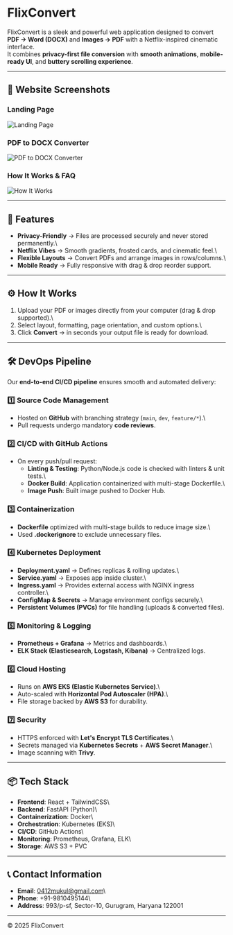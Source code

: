# FlixConvert

FlixConvert is a sleek and powerful web application designed to convert
**PDF → Word (DOCX)** and **Images → PDF** with a Netflix-inspired
cinematic interface.\
It combines **privacy-first file conversion** with **smooth
animations**, **mobile-ready UI**, and **buttery scrolling experience**.

------------------------------------------------------------------------

## 📸 Website Screenshots

### Landing Page

![Landing Page](Screenshot_20250817_173131.png)

### PDF to DOCX Converter

![PDF to DOCX Converter](Screenshot_20250817_173135.png)

### How It Works & FAQ

![How It Works](a0085e56-2865-44c5-a517-7da6d2e1cdee.png)

------------------------------------------------------------------------

## 🚀 Features

-   **Privacy-Friendly** → Files are processed securely and never stored
    permanently.\
-   **Netflix Vibes** → Smooth gradients, frosted cards, and cinematic
    feel.\
-   **Flexible Layouts** → Convert PDFs and arrange images in
    rows/columns.\
-   **Mobile Ready** → Fully responsive with drag & drop reorder
    support.

------------------------------------------------------------------------

## ⚙️ How It Works

1.  Upload your PDF or images directly from your computer (drag & drop
    supported).\
2.  Select layout, formatting, page orientation, and custom options.\
3.  Click **Convert** → in seconds your output file is ready for
    download.

------------------------------------------------------------------------

## 🛠 DevOps Pipeline

Our **end-to-end CI/CD pipeline** ensures smooth and automated delivery:

### 1️⃣ Source Code Management

-   Hosted on **GitHub** with branching strategy (`main`, `dev`,
    `feature/*`).\
-   Pull requests undergo mandatory **code reviews**.

### 2️⃣ CI/CD with GitHub Actions

-   On every push/pull request:
    -   **Linting & Testing**: Python/Node.js code is checked with
        linters & unit tests.\
    -   **Docker Build**: Application containerized with multi-stage
        Dockerfile.\
    -   **Image Push**: Built image pushed to Docker Hub.

### 3️⃣ Containerization

-   **Dockerfile** optimized with multi-stage builds to reduce image
    size.\
-   Used **.dockerignore** to exclude unnecessary files.

### 4️⃣ Kubernetes Deployment

-   **Deployment.yaml** → Defines replicas & rolling updates.\
-   **Service.yaml** → Exposes app inside cluster.\
-   **Ingress.yaml** → Provides external access with NGINX ingress
    controller.\
-   **ConfigMap & Secrets** → Manage environment configs securely.\
-   **Persistent Volumes (PVCs)** for file handling (uploads & converted
    files).

### 5️⃣ Monitoring & Logging

-   **Prometheus + Grafana** → Metrics and dashboards.\
-   **ELK Stack (Elasticsearch, Logstash, Kibana)** → Centralized logs.

### 6️⃣ Cloud Hosting

-   Runs on **AWS EKS (Elastic Kubernetes Service)**.\
-   Auto-scaled with **Horizontal Pod Autoscaler (HPA)**.\
-   File storage backed by **AWS S3** for durability.

### 7️⃣ Security

-   HTTPS enforced with **Let's Encrypt TLS Certificates**.\
-   Secrets managed via **Kubernetes Secrets** + **AWS Secret
    Manager**.\
-   Image scanning with **Trivy**.

------------------------------------------------------------------------

## 📦 Tech Stack

-   **Frontend**: React + TailwindCSS\
-   **Backend**: FastAPI (Python)\
-   **Containerization**: Docker\
-   **Orchestration**: Kubernetes (EKS)\
-   **CI/CD**: GitHub Actions\
-   **Monitoring**: Prometheus, Grafana, ELK\
-   **Storage**: AWS S3 + PVC

------------------------------------------------------------------------

## 📞 Contact Information

-   **Email**: 0412mukul@gmail.com\
-   **Phone**: +91-9810495144\
-   **Address**: 993/p-sf, Sector-10, Gurugram, Haryana 122001

------------------------------------------------------------------------

© 2025 FlixConvert
